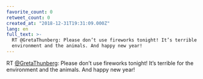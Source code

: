 ```yaml
---
favorite_count: 0
retweet_count: 0
created_at: "2018-12-31T19:31:09.000Z"
lang: en
full_text: >-
  RT @GretaThunberg: Please don’t use fireworks tonight! It’s terrible for the
  environment and the animals. And happy new year!
---
```


RT [@GretaThunberg](https://twitter.com/GretaThunberg): Please don’t use
fireworks tonight! It’s terrible for the environment and the animals. And happy
new year!
